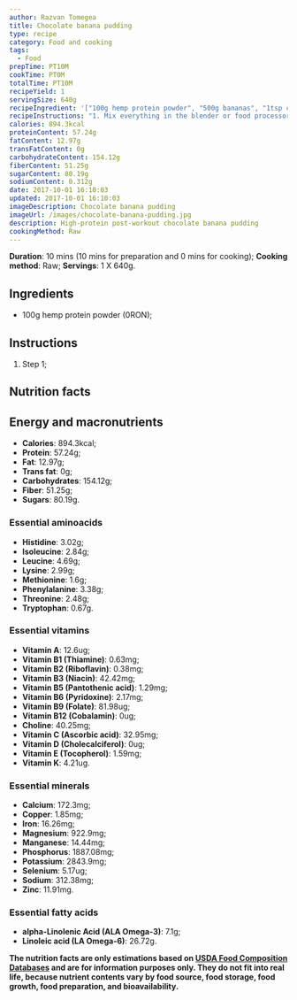 ```yaml
---
author: Razvan Tomegea
title: Chocolate banana pudding
type: recipe
category: Food and cooking
tags:
  - Food
prepTime: PT10M
cookTime: PT0M
totalTime: PT10M
recipeYield: 1
servingSize: 640g
recipeIngredient: '["100g hemp protein powder", "500g bananas", "1tsp cinnamon", "2tbsp carob powder"]'
recipeInstructions: "1. Mix everything in the blender or food processor"
calories: 894.3kcal
proteinContent: 57.24g
fatContent: 12.97g
transFatContent: 0g
carbohydrateContent: 154.12g
fiberContent: 51.25g
sugarContent: 80.19g
sodiumContent: 0.312g
date: 2017-10-01 16:10:03
updated: 2017-10-01 16:10:03
imageDescription: Chocolate banana pudding
imageUrl: /images/chocolate-banana-pudding.jpg
description: High-protein post-workout chocolate banana pudding
cookingMethod: Raw
---
```

**Duration**: 10 mins (10 mins for preparation and 0 mins for cooking);
**Cooking method**: Raw;
**Servings**: 1 X 640g.

## Ingredients
- 100g hemp protein powder (0RON);
<!-- more -->

## Instructions
1. Step 1;

## Nutrition facts
## Energy and macronutrients
- **Calories**: 894.3kcal;
- **Protein**: 57.24g;
- **Fat**: 12.97g;
- **Trans fat**: 0g;
- **Carbohydrates**: 154.12g;
- **Fiber**: 51.25g;
- **Sugars**: 80.19g.

### Essential aminoacids
- **Histidine**: 3.02g;
- **Isoleucine**: 2.84g;
- **Leucine**: 4.69g;
- **Lysine**: 2.99g;
- **Methionine**: 1.6g;
- **Phenylalanine**: 3.38g;
- **Threonine**: 2.48g;
- **Tryptophan**: 0.67g.

### Essential vitamins
- **Vitamin A**: 12.6ug;
- **Vitamin B1 (Thiamine)**: 0.63mg;
- **Vitamin B2 (Riboflavin)**: 0.38mg;
- **Vitamin B3 (Niacin)**: 42.42mg;
- **Vitamin B5 (Pantothenic acid)**: 1.29mg;
- **Vitamin B6 (Pyridoxine)**: 2.17mg;
- **Vitamin B9 (Folate)**: 81.98ug;
- **Vitamin B12 (Cobalamin)**: 0ug;
- **Choline**: 40.25mg;
- **Vitamin C (Ascorbic acid)**: 32.95mg;
- **Vitamin D (Cholecalciferol)**: 0ug;
- **Vitamin E (Tocopherol)**: 1.59mg;
- **Vitamin K**: 4.21ug.

### Essential minerals
- **Calcium**: 172.3mg;
- **Copper**: 1.85mg;
- **Iron**: 16.26mg;
- **Magnesium**: 922.9mg;
- **Manganese**: 14.44mg;
- **Phosphorus**: 1887.08mg;
- **Potassium**: 2843.9mg;
- **Selenium**: 5.17ug;
- **Sodium**: 312.38mg;
- **Zinc**: 11.91mg.

### Essential fatty acids
- **alpha-Linolenic Acid (ALA Omega-3)**: 7.1g;
- **Linoleic acid (LA Omega-6)**: 26.72g.

**The nutrition facts are only estimations based on [USDA Food Composition Databases](https://ndb.nal.usda.gov/ndb/search/list) and are for information purposes only. They do not fit into real life, because nutrient contents vary by food source, food storage, food growth, food preparation, and bioavailability.**
